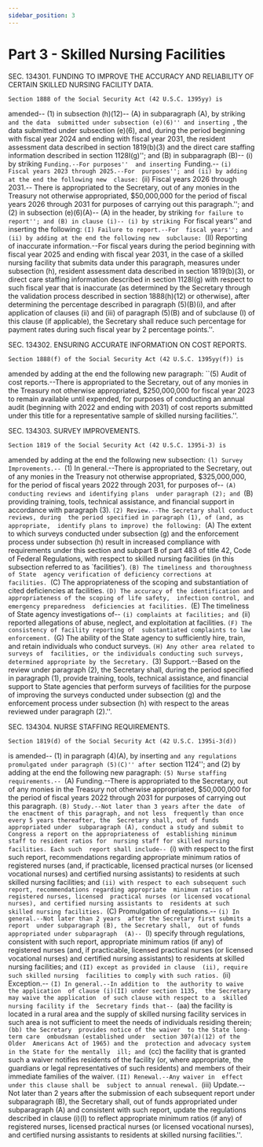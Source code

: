 ```yaml
---
sidebar_position: 3
---
```


# Part 3 - Skilled Nursing Facilities

SEC. 134301. FUNDING TO IMPROVE THE ACCURACY AND RELIABILITY OF CERTAIN 
              SKILLED NURSING FACILITY DATA.

    Section 1888 of the Social Security Act (42 U.S.C. 1395yy) is 
amended--
            (1) in subsection (h)(12)--
                    (A) in subparagraph (A), by striking ``and the data 
                submitted under subsection (e)(6)'' and inserting ``, 
                the data submitted under subsection (e)(6), and, during 
                the period beginning with fiscal year 2024 and ending 
                with fiscal year 2031, the resident assessment data 
                described in section 1819(b)(3) and the direct care 
                staffing information described in section 1128I(g)''; 
                and
                    (B) in subparagraph (B)--
                            (i) by striking ``Funding.--For purposes'' 
                        and inserting ``Funding.--
                            ``(i) Fiscal years 2023 through 2025.--For 
                        purposes''; and
                            (ii) by adding at the end the following new 
                        clause:
                            ``(ii) Fiscal years 2026 through 2031.--
                        There is appropriated to the Secretary, out of 
                        any monies in the Treasury not otherwise 
                        appropriated, $50,000,000 for the period of 
                        fiscal years 2026 through 2031 for purposes of 
                        carrying out this paragraph.''; and
            (2) in subsection (e)(6)(A)--
                    (A) in the header, by striking ``for failure to 
                report''; and
                    (B) in clause (i)--
                            (i) by striking ``For fiscal years'' and 
                        inserting the following:
                                    ``(I) Failure to report.--For 
                                fiscal years''; and
                            (ii) by adding at the end the following new 
                        subclause:
                                    ``(II) Reporting of inaccurate 
                                information.--For fiscal years during 
                                the period beginning with fiscal year 
                                2025 and ending with fiscal year 2031, 
                                in the case of a skilled nursing 
                                facility that submits data under this 
                                paragraph, measures under subsection 
                                (h), resident assessment data described 
                                in section 1819(b)(3), or direct care 
                                staffing information described in 
                                section 1128I(g) with respect to such 
                                fiscal year that is inaccurate (as 
                                determined by the Secretary through the 
                                validation process described in section 
                                1888(h)(12) or otherwise), after 
                                determining the percentage described in 
                                paragraph (5)(B)(i), and after 
                                application of clauses (ii) and (iii) 
                                of paragraph (5)(B) and of subclause 
                                (I) of this clause (if applicable), the 
                                Secretary shall reduce such percentage 
                                for payment rates during such fiscal 
                                year by 2 percentage points.''.

SEC. 134302. ENSURING ACCURATE INFORMATION ON COST REPORTS.

    Section 1888(f) of the Social Security Act (42 U.S.C. 1395yy(f)) is 
amended by adding at the end the following new paragraph:
            ``(5) Audit of cost reports.--There is appropriated to the 
        Secretary, out of any monies in the Treasury not otherwise 
        appropriated, $250,000,000 for fiscal year 2023 to remain 
        available until expended, for purposes of conducting an annual 
        audit (beginning with 2022 and ending with 2031) of cost 
        reports submitted under this title for a representative sample 
        of skilled nursing facilities.''.

SEC. 134303. SURVEY IMPROVEMENTS.

    Section 1819 of the Social Security Act (42 U.S.C. 1395i-3) is 
amended by adding at the end the following new subsection:
    ``(l) Survey Improvements.--
            ``(1) In general.--There is appropriated to the Secretary, 
        out of any monies in the Treasury not otherwise appropriated, 
        $325,000,000, for the period of fiscal years 2022 through 2031, 
        for purposes of--
                    ``(A) conducting reviews and identifying plans 
                under paragraph (2); and
                    ``(B) providing training, tools, technical 
                assistance, and financial support in accordance with 
                paragraph (3).
            ``(2) Review.--The Secretary shall conduct reviews, during 
        the period specified in paragraph (1), of (and, as appropriate, 
        identify plans to improve) the following:
                    ``(A) The extent to which surveys conducted under 
                subsection (g) and the enforcement process under 
                subsection (h) result in increased compliance with 
                requirements under this section and subpart B of part 
                483 of title 42, Code of Federal Regulations, with 
                respect to skilled nursing facilities (in this 
                subsection referred to as `facilities').
                    ``(B) The timeliness and thoroughness of State 
                agency verification of deficiency corrections at 
                facilities.
                    ``(C) The appropriateness of the scoping and 
                substantiation of cited deficiencies at facilities.
                    ``(D) The accuracy of the identification and 
                appropriateness of the scoping of life safety, 
                infection control, and emergency preparedness 
                deficiencies at facilities.
                    ``(E) The timeliness of State agency investigations 
                of--
                            ``(i) complaints at facilities; and
                            ``(ii) reported allegations of abuse, 
                        neglect, and exploitation at facilities.
                    ``(F) The consistency of facility reporting of 
                substantiated complaints to law enforcement.
                    ``(G) The ability of the State agency to 
                sufficiently hire, train, and retain individuals who 
                conduct surveys.
                    ``(H) Any other area related to surveys of 
                facilities, or the individuals conducting such surveys, 
                determined appropriate by the Secretary.
            ``(3) Support.--Based on the review under paragraph (2), 
        the Secretary shall, during the period specified in paragraph 
        (1), provide training, tools, technical assistance, and 
        financial support to State agencies that perform surveys of 
        facilities for the purpose of improving the surveys conducted 
        under subsection (g) and the enforcement process under 
        subsection (h) with respect to the areas reviewed under 
        paragraph (2).''.

SEC. 134304. NURSE STAFFING REQUIREMENTS.

    Section 1819(d) of the Social Security Act (42 U.S.C. 1395i-3(d)) 
is amended--
            (1) in paragraph (4)(A), by inserting ``and any regulations 
        promulgated under paragraph (5)(C)'' after ``section 1124''; 
        and
            (2) by adding at the end the following new paragraph:
            ``(5) Nurse staffing requirements.--
                    ``(A) Funding.--There is appropriated to the 
                Secretary, out of any monies in the Treasury not 
                otherwise appropriated, $50,000,000 for the period of 
                fiscal years 2022 through 2031 for purposes of carrying 
                out this paragraph.
                    ``(B) Study.--Not later than 3 years after the date 
                of the enactment of this paragraph, and not less 
                frequently than once every 5 years thereafter, the 
                Secretary shall, out of funds appropriated under 
                subparagraph (A), conduct a study and submit to 
                Congress a report on the appropriateness of 
                establishing minimum staff to resident ratios for 
                nursing staff for skilled nursing facilities. Each such 
                report shall include--
                            ``(i) with respect to the first such 
                        report, recommendations regarding appropriate 
                        minimum ratios of registered nurses (and, if 
                        practicable, licensed practical nurses (or 
                        licensed vocational nurses) and certified 
                        nursing assistants) to residents at such 
                        skilled nursing facilities; and
                            ``(ii) with respect to each subsequent such 
                        report, recommendations regarding appropriate 
                        minimum ratios of registered nurses, licensed 
                        practical nurses (or licensed vocational 
                        nurses), and certified nursing assistants to 
                        residents at such skilled nursing facilities.
                    ``(C) Promulgation of regulations.--
                            ``(i) In general.--Not later than 2 years 
                        after the Secretary first submits a report 
                        under subparagraph (B), the Secretary shall, 
                        out of funds appropriated under subparagraph 
                        (A)--
                                    ``(I) specify through regulations, 
                                consistent with such report, 
                                appropriate minimum ratios (if any) of 
                                registered nurses (and, if practicable, 
                                licensed practical nurses (or licensed 
                                vocational nurses) and certified 
                                nursing assistants) to residents at 
                                skilled nursing facilities; and
                                    ``(II) except as provided in clause 
                                (ii), require such skilled nursing 
                                facilities to comply with such ratios.
                            ``(ii) Exception.--
                                    ``(I) In general.--In addition to 
                                the authority to waive the application 
                                of clause (i)(II) under section 1135, 
                                the Secretary may waive the application 
                                of such clause with respect to a 
                                skilled nursing facility if the 
                                Secretary finds that--
                                            ``(aa) the facility is 
                                        located in a rural area and the 
                                        supply of skilled nursing 
                                        facility services in such area 
                                        is not sufficient to meet the 
                                        needs of individuals residing 
                                        therein;
                                            ``(bb) the Secretary 
                                        provides notice of the waiver 
                                        to the State long-term care 
                                        ombudsman (established under 
                                        section 307(a)(12) of the Older 
                                        Americans Act of 1965) and the 
                                        protection and advocacy system 
                                        in the State for the mentally 
                                        ill; and
                                            ``(cc) the facility that is 
                                        granted such a waiver notifies 
                                        residents of the facility (or, 
                                        where appropriate, the 
                                        guardians or legal 
                                        representatives of such 
                                        residents) and members of their 
                                        immediate families of the 
                                        waiver.
                                    ``(II) Renewal.--Any waiver in 
                                effect under this clause shall be 
                                subject to annual renewal.
                            ``(iii) Update.--Not later than 2 years 
                        after the submission of each subsequent report 
                        under subparagraph (B), the Secretary shall, 
                        out of funds appropriated under subparagraph 
                        (A) and consistent with such report, update the 
                        regulations described in clause (i)(I) to 
                        reflect appropriate minimum ratios (if any) of 
                        registered nurses, licensed practical nurses 
                        (or licensed vocational nurses), and certified 
                        nursing assistants to residents at skilled 
                        nursing facilities.''.
